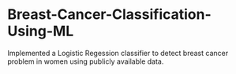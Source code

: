 # Breast-Cancer-Classification-Using-ML

Implemented a Logistic Regession classifier to detect breast cancer problem in women using publicly available data.  
